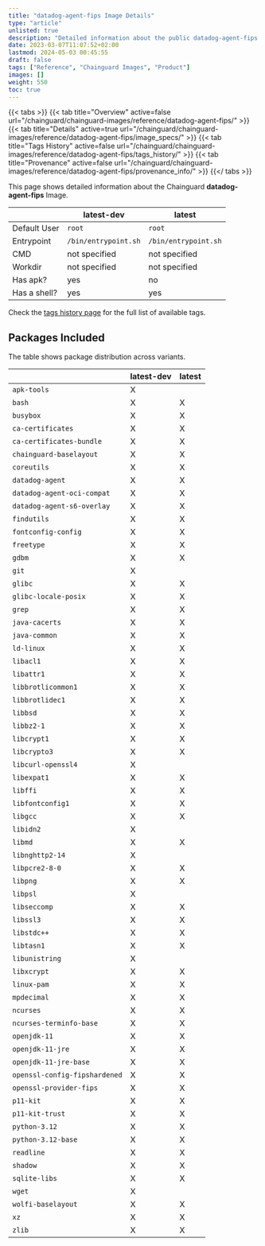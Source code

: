 ```yaml
---
title: "datadog-agent-fips Image Details"
type: "article"
unlisted: true
description: "Detailed information about the public datadog-agent-fips Chainguard Image."
date: 2023-03-07T11:07:52+02:00
lastmod: 2024-05-03 00:45:55
draft: false
tags: ["Reference", "Chainguard Images", "Product"]
images: []
weight: 550
toc: true
---
```


{{< tabs >}}
{{< tab title="Overview" active=false url="/chainguard/chainguard-images/reference/datadog-agent-fips/" >}}
{{< tab title="Details" active=true url="/chainguard/chainguard-images/reference/datadog-agent-fips/image_specs/" >}}
{{< tab title="Tags History" active=false url="/chainguard/chainguard-images/reference/datadog-agent-fips/tags_history/" >}}
{{< tab title="Provenance" active=false url="/chainguard/chainguard-images/reference/datadog-agent-fips/provenance_info/" >}}
{{</ tabs >}}

This page shows detailed information about the Chainguard **datadog-agent-fips** Image.

|              | latest-dev           | latest               |
|--------------|----------------------|----------------------|
| Default User | `root`               | `root`               |
| Entrypoint   | `/bin/entrypoint.sh` | `/bin/entrypoint.sh` |
| CMD          | not specified        | not specified        |
| Workdir      | not specified        | not specified        |
| Has apk?     | yes                  | no                   |
| Has a shell? | yes                  | yes                  |

Check the [tags history page](/chainguard/chainguard-images/reference/datadog-agent-fips/tags_history/) for the full list of available tags.

## Packages Included
The table shows package distribution across variants.

|                               | latest-dev | latest |
|-------------------------------|------------|--------|
| `apk-tools`                   | X          |        |
| `bash`                        | X          | X      |
| `busybox`                     | X          | X      |
| `ca-certificates`             | X          | X      |
| `ca-certificates-bundle`      | X          | X      |
| `chainguard-baselayout`       | X          | X      |
| `coreutils`                   | X          | X      |
| `datadog-agent`               | X          | X      |
| `datadog-agent-oci-compat`    | X          | X      |
| `datadog-agent-s6-overlay`    | X          | X      |
| `findutils`                   | X          | X      |
| `fontconfig-config`           | X          | X      |
| `freetype`                    | X          | X      |
| `gdbm`                        | X          | X      |
| `git`                         | X          |        |
| `glibc`                       | X          | X      |
| `glibc-locale-posix`          | X          | X      |
| `grep`                        | X          | X      |
| `java-cacerts`                | X          | X      |
| `java-common`                 | X          | X      |
| `ld-linux`                    | X          | X      |
| `libacl1`                     | X          | X      |
| `libattr1`                    | X          | X      |
| `libbrotlicommon1`            | X          | X      |
| `libbrotlidec1`               | X          | X      |
| `libbsd`                      | X          | X      |
| `libbz2-1`                    | X          | X      |
| `libcrypt1`                   | X          | X      |
| `libcrypto3`                  | X          | X      |
| `libcurl-openssl4`            | X          |        |
| `libexpat1`                   | X          | X      |
| `libffi`                      | X          | X      |
| `libfontconfig1`              | X          | X      |
| `libgcc`                      | X          | X      |
| `libidn2`                     | X          |        |
| `libmd`                       | X          | X      |
| `libnghttp2-14`               | X          |        |
| `libpcre2-8-0`                | X          | X      |
| `libpng`                      | X          | X      |
| `libpsl`                      | X          |        |
| `libseccomp`                  | X          | X      |
| `libssl3`                     | X          | X      |
| `libstdc++`                   | X          | X      |
| `libtasn1`                    | X          | X      |
| `libunistring`                | X          |        |
| `libxcrypt`                   | X          | X      |
| `linux-pam`                   | X          | X      |
| `mpdecimal`                   | X          | X      |
| `ncurses`                     | X          | X      |
| `ncurses-terminfo-base`       | X          | X      |
| `openjdk-11`                  | X          | X      |
| `openjdk-11-jre`              | X          | X      |
| `openjdk-11-jre-base`         | X          | X      |
| `openssl-config-fipshardened` | X          | X      |
| `openssl-provider-fips`       | X          | X      |
| `p11-kit`                     | X          | X      |
| `p11-kit-trust`               | X          | X      |
| `python-3.12`                 | X          | X      |
| `python-3.12-base`            | X          | X      |
| `readline`                    | X          | X      |
| `shadow`                      | X          | X      |
| `sqlite-libs`                 | X          | X      |
| `wget`                        | X          |        |
| `wolfi-baselayout`            | X          | X      |
| `xz`                          | X          | X      |
| `zlib`                        | X          | X      |

